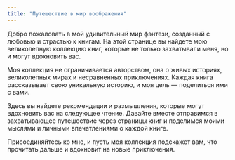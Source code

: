 ```yaml
---
title: "Путешествие в мир воображения"
---
```



Добро пожаловать в мой удивительный мир фэнтези, созданный с любовью и страстью к книгам. На этой странице вы найдете
мою великолепную коллекцию книг, которые не только захватывали меня, но и могут вдохновить вас.

Моя коллекция не ограничивается авторством, она о живых историях, великолепных мирах и несравненных приключениях. Каждая
книга рассказывает свою уникальную историю, и моя цель — поделиться ими с вами.

Здесь вы найдете рекомендации и размышления, которые могут вдохновить вас на следующее чтение. Давайте вместе отправимся
в захватывающее путешествие через страницы книг и поделимся моими мыслями и личными впечатлениями о каждой книге.

Присоединяйтесь ко мне, и пусть моя коллекция подскажет вам, что прочитать дальше и вдохновит на новые приключения.
